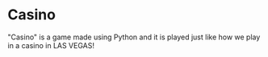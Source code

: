 # Casino
"Casino" is a game made using Python and it is played just like how we play in a casino in LAS VEGAS!

